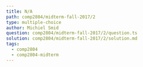 ```yaml
---
title: N/A
path: comp2804/midterm-fall-2017/2
type: multiple-choice
author: Michiel Smid
question: comp2804/midterm-fall-2017/2/question.ts
solution: comp2804/midterm-fall-2017/2/solution.md
tags:
  - comp2804
  - comp2804-midterm
---
```

